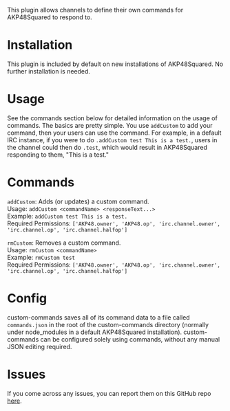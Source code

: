 This plugin allows channels to define their own commands for AKP48Squared to respond to.

# Installation

This plugin is included by default on new installations of AKP48Squared. No further installation is needed.

# Usage
See the commands section below for detailed information on the usage of commands. The basics are pretty simple. You use `addCustom` to add your command, then your users can use the command. For example, in a default IRC instance, if you were to do `.addCustom test This is a test.`, users in the channel could then do `.test`, which would result in AKP48Squared responding to them, "This is a test."

# Commands

`addCustom`: Adds (or updates) a custom command.  
Usage: `addCustom <commandName> <responseText...>`  
Example: `addCustom test This is a test.`  
Required Permissions: `['AKP48.owner', 'AKP48.op', 'irc.channel.owner', 'irc.channel.op', 'irc.channel.halfop']`

`rmCustom`: Removes a custom command.  
Usage: `rmCustom <commandName>`  
Example: `rmCustom test`  
Required Permissions: `['AKP48.owner', 'AKP48.op', 'irc.channel.owner', 'irc.channel.op', 'irc.channel.halfop']`

# Config

custom-commands saves all of its command data to a file called `commands.json` in the root of the custom-commands directory (normally under node_modules in a default AKP48Squared installation). custom-commands can be configured solely using commands, without any manual JSON editing required.

# Issues

If you come across any issues, you can report them on this GitHub repo [here](https://github.com/AKP48Squared/custom-commands/issues).
